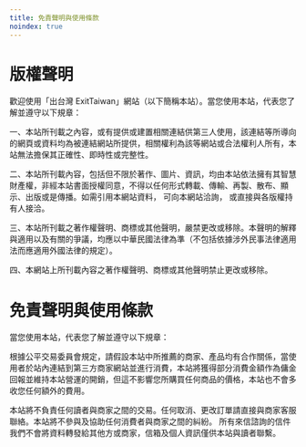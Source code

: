 ```yaml
---
title: 免責聲明與使用條款
noindex: true
---
```


# 版權聲明

歡迎使用「出台灣 ExitTaiwan」網站（以下簡稱本站）。當您使用本站，代表您了解並遵守以下規章：

一、本站所刊載之內容，或有提供或建置相關連結供第三人使用，該連結等所導向的網頁或資料均為被連結網站所提供，相關權利為該等網站或合法權利人所有，本站無法擔保其正確性、即時性或完整性。

二、本站所刊載內容，包括但不限於著作、圖片、資訊，均由本站依法擁有其智慧財產權，非經本站書面授權同意，不得以任何形式轉載、傳輸、再製、散布、顯示、出版或是傳播。如需引用本網站資料， 可向本網站洽詢， 或直接與各版權持有人接洽。

三、本站所刊載之著作權聲明、商標或其他聲明，嚴禁更改或移除。本聲明的解釋與適用以及有關的爭議，均應以中華民國法律為準（不包括依據涉外民事法律適用法而應適用外國法律的規定）。

四、本網站上所刊載內容之著作權聲明、商標或其他聲明禁止更改或移除。

# 免責聲明與使用條款

當您使用本站，代表您了解並遵守以下規章：

根據公平交易委員會規定，請假設本站中所推薦的商家、產品均有合作關係，當使用者於站內連結到第三方商家網站並進行消費，本站將獲得部分消費金額作為傭金回報並維持本站營運的開銷，但這不影響您所購買任何商品的價格，本站也不會多收您任何額外的費用。

本站將不負責任何讀者與商家之間的交易。任何取消、更改訂單請直接與商家客服聯絡。本站將不參與及協助任何消費者與商家之間的糾紛。
所有來信諮詢的信件我們不會將資料轉發給其他方或商家，信箱及個人資訊僅供本站與讀者聯繫。
